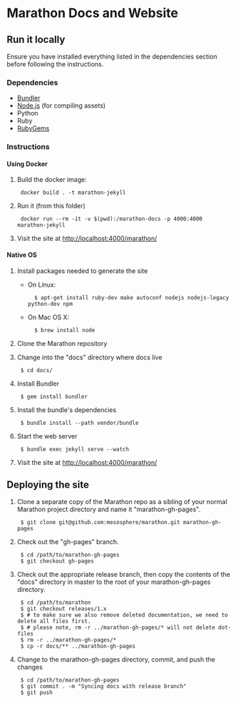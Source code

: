 # Marathon Docs and Website

## Run it locally

Ensure you have installed everything listed in the dependencies section before
following the instructions.

### Dependencies

* [Bundler](http://bundler.io/)
* [Node.js](http://nodejs.org/) (for compiling assets)
* Python
* Ruby
* [RubyGems](https://rubygems.org/)

### Instructions

#### Using Docker

1. Build the docker image:

        docker build . -t marathon-jekyll

2. Run it (from this folder)

        docker run --rm -it -v $(pwd):/marathon-docs -p 4000:4000 marathon-jekyll

3. Visit the site at
   [http://localhost:4000/marathon/](http://localhost:4000/marathon/)

#### Native OS

1. Install packages needed to generate the site

    * On Linux:

            $ apt-get install ruby-dev make autoconf nodejs nodejs-legacy python-dev npm

    * On Mac OS X:

            $ brew install node

2. Clone the Marathon repository

3. Change into the "docs" directory where docs live

        $ cd docs/
        
4. Install Bundler

        $ gem install bundler

5. Install the bundle's dependencies

        $ bundle install --path vendor/bundle

6. Start the web server

        $ bundle exec jekyll serve --watch

7. Visit the site at
   [http://localhost:4000/marathon/](http://localhost:4000/marathon/)

## Deploying the site

1. Clone a separate copy of the Marathon repo as a sibling of your normal
   Marathon project directory and name it "marathon-gh-pages".

        $ git clone git@github.com:mesosphere/marathon.git marathon-gh-pages

2. Check out the "gh-pages" branch.

        $ cd /path/to/marathon-gh-pages
        $ git checkout gh-pages

3. Check out the appropriate release branch, then copy the contents of the "docs" directory in master to the root of your
   marathon-gh-pages directory.
        
        $ cd /path/to/marathon
        $ git checkout releases/1.x
        $ # to make sure we also remove deleted documentation, we need to delete all files first.
        $ # please note, rm -r ../marathon-gh-pages/* will not delete dot-files
        $ rm -r ../marathon-gh-pages/*
        $ cp -r docs/** ../marathon-gh-pages

4. Change to the marathon-gh-pages directory, commit, and push the changes

        $ cd /path/to/marathon-gh-pages
        $ git commit . -m "Syncing docs with release branch"
        $ git push

